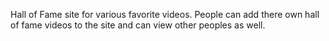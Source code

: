 Hall of Fame site for various favorite videos. People can add there own hall of fame videos to the site and can view other peoples as well.